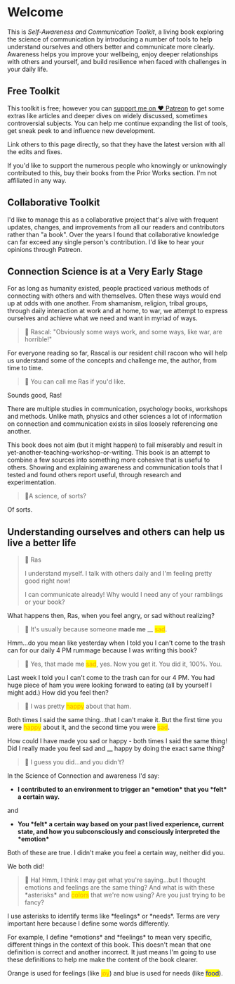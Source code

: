 # Welcome

This is _Self-Awareness and Communication Toolkit_, a living book exploring the science of communication by introducing a number of tools to help understand ourselves and others better and communicate more clearly. Awareness helps you improve your wellbeing, enjoy deeper relationships with others and yourself, and build resilience when faced with challenges in your daily life.

## Free Toolkit

This toolkit is free; however you can [support me on ♥ Patreon](https://patreon.com/nokola) to get some extras like articles and deeper dives on widely discussed, sometimes controversial subjects. You can help me continue expanding the list of tools, get sneak peek to and influence new development.

Link others to this page directly, so that they have the latest version with all the edits and fixes.

If you'd like to support the numerous people who knowingly or unknowingly contributed to this, buy their books from the Prior Works section. I'm not affiliated in any way.

## Collaborative Toolkit

I'd like to manage this as a collaborative project that's alive with frequent updates, changes, and improvements from all our readers and contributors rather than "a book". Over the years I found that collaborative knowledge can far exceed any single person's contribution. I'd like to hear your opinions through Patreon.

## Connection Science is at a Very Early Stage

For as long as humanity existed, people practiced various methods of connecting with others and with themselves. Often these ways would end up at odds with one another. From shamanism, religion, tribal groups, through daily interaction at work and at home, to war, we attempt to express ourselves and achieve what we need and want in myriad of ways.

> :raccoon: Rascal: "Obviously some ways work, and some ways, like war, are horrible!"

For everyone reading so far, Rascal is our resident chill racoon who will help us understand some of the concepts and challenge me, the author, from time to time.

> :raccoon: You can call me Ras if you'd like.

Sounds good, Ras!

There are multiple studies in communication, psychology books, workshops and methods. Unlike math, physics and other sciences a lot of information on connection and communication exists in silos loosely referencing one another.&#x20;

This book does not aim (but it might happen) to fail miserably and result in yet-another-teaching-workshop-or-writing. This book is an attempt to combine a few sources into something more cohesive that is useful to others. Showing and explaining awareness and communication tools that I tested and found others report useful, through research and experimentation.

> :raccoon:A science, of sorts?

Of sorts.

## Understanding ourselves and others can help us live a better life

> :raccoon: Ras
>
> I understand myself. I talk with others daily and I'm feeling pretty good right now!&#x20;
>
> I can communicate already! Why would I need any of your ramblings or your book?

What happens then, Ras, when you feel angry, or sad without realizing?

> :raccoon: It's usually because someone **made me** __ <mark style="color:orange;">sad</mark>.

Hmm...do you mean like yesterday when I told you I can't come to the trash can for our daily 4 PM rummage because I was writing this book?

> :raccoon: Yes, that made me <mark style="color:orange;">sad</mark>, yes. Now you get it. You did it, 100%. You.

Last week I told you I can't come to the trash can for our 4 PM. You had huge piece of ham you were looking forward to eating (all by yourself I might add.) How did you feel then?

> :raccoon: I was pretty <mark style="color:orange;">happy</mark> about that ham.

Both times I said the same thing...that I can't make it. But the first time you were <mark style="color:orange;">happy</mark> about it, and the second time you were <mark style="color:orange;">sad</mark>.&#x20;

How could I have made you sad or happy - both times I said the same thing! Did I really made you feel sad and __ happy by doing the exact same thing?

> :raccoon: I guess you did...and you didn't?

In the Science of Connection and awareness I'd say:

* **I contributed to an environment to trigger an \*emotion\* that you \*felt\* a certain way.**&#x20;

and&#x20;

* **You \*felt\* a certain way based on your past lived experience, current state, and how you subconsciously and consciously interpreted the \*emotion\***

Both of these are true. I didn't make you feel a certain way, neither did you.

We both did!

> ​:raccoon: Ha! Hmm, I think I may get what you're saying...but I thought emotions and feelings are the same thing? And what is with these \*asterisks\* and <mark style="color:orange;">colors</mark> that we're now using? Are you just trying to be fancy?

I use asterisks to identify terms like \*feelings\* or \*needs\*. Terms are very important here because I define some words differently.&#x20;

For example, I define \*emotions\* and \*feelings\* to mean very specific, different things in the context of this book. This doesn't mean that one definition is correct and another incorrect. It just means I'm going to use these definitions to help me make the content of the book clearer.

Orange is used for feelings (like <mark style="color:orange;">joy</mark>) <mark style="color:orange;"></mark> and blue is used for needs (like <mark style="color:blue;">food</mark>).
